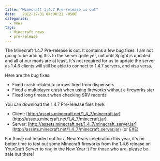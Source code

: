 ```yaml
---
title: "Minecraft 1.4.7 Pre-release is out"
date:   2012-12-31 04:00:22 -0500
categories:
  - news
tags:
  - Minecraft news
  - pre-release
---
```


The Minecraft 1.4.7 Pre-release is out. It contains a few bug fixes. I am not going to be adding this to the server quite yet, not until Spigot is updated and all of our mods are at least. It's not required for us to update the server as 1.4.6 clients will still be able to connect to 1.4.7 servers, and visa versa.

Here are the bug fixes:

- Fixed crash related to arrows fired from dispensers
- Fixed a multiplayer crash when using fireworks without a fireworks star
- Fixed long timeout when checking SRV records

You can download the 1.4.7 Pre-release files here:

- Client: [http://assets.minecraft.net/1_4_7/minecraft.jar](http://assets.minecraft.net/1_4_7/minecraft.jar)
- Server: [http://assets.minecraft.net/1_4_7/minecraft_server.jar](http://assets.minecraft.net/1_4_7/minecraft_server.jar) (or [EXE](http://assets.minecraft.net/1_4_7/Minecraft_Server.exe))

For those not headed out for a New Years celebration this year, it's no better time to test out some Minecraft fireworks from the 1.4.6 release on YourCraft Server to ring in the New Year :) For those who are, please be safe out there!
